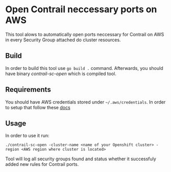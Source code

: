 # Open Contrail neccessary ports on AWS

This tool alows to automatically open ports neccessary for Contrail on AWS in every Security Group attached do cluster resources.

## Build

In order to build this tool use `go build .` command.
Afterwards, you should have binary *contrail-sc-open* which is compiled tool.

## Requirements

You should have AWS credentials stored under `~/.aws/credentials`.
In order to setup that follow these [docs](https://docs.aws.amazon.com/cli/latest/userguide/cli-configure-files.html)

## Usage

In order to use it run:
```
./contrail-sc-open -cluster-name <name of your Openshift cluster> -region <AWS region where cluster is located>
```

Tool will log all security groups found and status whether it successfuly added new rules for Contrail ports.
